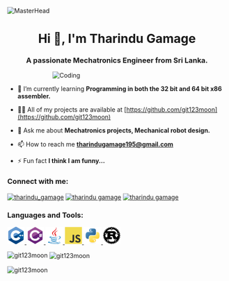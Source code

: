 ![MasterHead](https://as2.ftcdn.net/v2/jpg/02/34/87/11/1000_F_234871121_JHJmn7gdKrLD3z8RnmdeNDcig63e4cEE.jpg)

<h1 align="center">Hi 👋, I'm Tharindu Gamage</h1>
<h3 align="center">A passionate Mechatronics Engineer from Sri Lanka.</h3>
<img align="right" alt="Coding" width="400" src="[https://cdn.dribbble.com/users/116207...
](https://fbi.cults3d.com/uploaders/16394868/illustration-file/fac8f376-ef71-4955-9ebb-961f9a7279bb/Robot-Arm-with-Mecanum-Wheels-Platform-by-HowToMechatronics.gif)">

<p align="left"> <a href="https://twitter.com/" target="blank"><img src="https://img.shields.io/twitter/follow/?logo=twitter&style=for-the-badge" alt="" /></a> </p>

- 🌱 I’m currently learning **Programming in both the 32 bit and 64 bit x86 assembler.**

- 👨‍💻 All of my projects are available at [https://github.com/git123moon](https://github.com/git123moon)

- 💬 Ask me about **Mechatronics projects, Mechanical robot design.**

- 📫 How to reach me **tharindugamage195@gmail.com**

- ⚡ Fun fact **I think I am funny...**

<h3 align="left">Connect with me:</h3>
<p align="left">
<a href="https://linkedin.com/in/tharindu_gamage" target="blank"><img align="center" src="https://raw.githubusercontent.com/rahuldkjain/github-profile-readme-generator/master/src/images/icons/Social/linked-in-alt.svg" alt="tharindu_gamage" height="30" width="40" /></a>
<a href="https://fb.com/tharindu gamage" target="blank"><img align="center" src="https://raw.githubusercontent.com/rahuldkjain/github-profile-readme-generator/master/src/images/icons/Social/facebook.svg" alt="tharindu gamage" height="30" width="40" /></a>
<a href="https://instagram.com/tharindu gamage" target="blank"><img align="center" src="https://raw.githubusercontent.com/rahuldkjain/github-profile-readme-generator/master/src/images/icons/Social/instagram.svg" alt="tharindu gamage" height="30" width="40" /></a>
</p>

<h3 align="left">Languages and Tools:</h3>
<p align="left"> <a href="https://www.w3schools.com/cpp/" target="_blank" rel="noreferrer"> <img src="https://raw.githubusercontent.com/devicons/devicon/master/icons/cplusplus/cplusplus-original.svg" alt="cplusplus" width="40" height="40"/> </a> <a href="https://www.w3schools.com/cs/" target="_blank" rel="noreferrer"> <img src="https://raw.githubusercontent.com/devicons/devicon/master/icons/csharp/csharp-original.svg" alt="csharp" width="40" height="40"/> </a> <a href="https://www.java.com" target="_blank" rel="noreferrer"> <img src="https://raw.githubusercontent.com/devicons/devicon/master/icons/java/java-original.svg" alt="java" width="40" height="40"/> </a> <a href="https://developer.mozilla.org/en-US/docs/Web/JavaScript" target="_blank" rel="noreferrer"> <img src="https://raw.githubusercontent.com/devicons/devicon/master/icons/javascript/javascript-original.svg" alt="javascript" width="40" height="40"/> </a> <a href="https://www.python.org" target="_blank" rel="noreferrer"> <img src="https://raw.githubusercontent.com/devicons/devicon/master/icons/python/python-original.svg" alt="python" width="40" height="40"/> </a> <a href="https://www.rust-lang.org" target="_blank" rel="noreferrer"> <img src="https://raw.githubusercontent.com/devicons/devicon/master/icons/rust/rust-plain.svg" alt="rust" width="40" height="40"/> </a> </p>

<p><img align="left" src="https://github-readme-stats.vercel.app/api/top-langs?username=git123moon&show_icons=true&locale=en&layout=compact" alt="git123moon" /></p>

<p>&nbsp;<img align="center" src="https://github-readme-stats.vercel.app/api?username=git123moon&show_icons=true&locale=en" alt="git123moon" /></p>

<p><img align="center" src="https://github-readme-streak-stats.herokuapp.com/?user=git123moon&" alt="git123moon" /></p>
